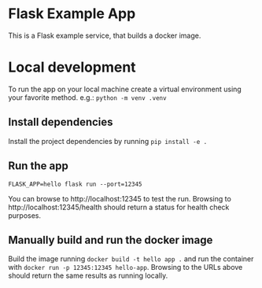# Flask Example App

This is a Flask example service, that builds a docker image. 

# Local development
To run the app on your local machine create a virtual environment using your favorite method.
e.g.: `python -m venv .venv`

## Install dependencies
Install the project dependencies by running `pip install -e .`

## Run the app
`FLASK_APP=hello flask run --port=12345`

You can browse to http://localhost:12345 to test the run.
Browsing to http://localhost:12345/health should return a status for health check purposes.

## Manually build and run the docker image
Build the image running `docker build -t hello app .` and run the container with `docker run -p 12345:12345 hello-app`. 
Browsing to the URLs above should return the same results as running locally.

